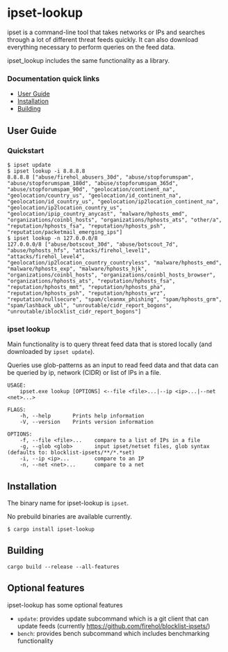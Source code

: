 # ipset-lookup

ipset is a command-line tool that takes networks or IPs and searches through a lot of different threat feeds quickly.
It can also download everything necessary to perform queries on the feed data.

ipset_lookup includes the same functionality as a library.

### Documentation quick links

* [User Guide](#user-guide)
* [Installation](#installation)
* [Building](#building)

## User Guide

### Quickstart

```
$ ipset update
$ ipset lookup -i 8.8.8.8
8.8.8.8 ["abuse/firehol_abusers_30d", "abuse/stopforumspam", "abuse/stopforumspam_180d", "abuse/stopforumspam_365d", "abuse/stopforumspam_90d", "geolocation/continent_na", "geolocation/country_us", "geolocation/id_continent_na", "geolocation/id_country_us", "geolocation/ip2location_continent_na", "geolocation/ip2location_country_us", "geolocation/ipip_country_anycast", "malware/hphosts_emd", "organizations/coinbl_hosts", "organizations/hphosts_ats", "other/a", "reputation/hphosts_fsa", "reputation/hphosts_psh", "reputation/packetmail_emerging_ips"]
$ ipset lookup -n 127.0.0.0/8
127.0.0.0/8 ["abuse/botscout_30d", "abuse/botscout_7d", "abuse/hphosts_hfs", "attacks/firehol_level1", "attacks/firehol_level4", "geolocation/ip2location_country_countryless", "malware/hphosts_emd", "malware/hphosts_exp", "malware/hphosts_hjk", "organizations/coinbl_hosts", "organizations/coinbl_hosts_browser", "organizations/hphosts_ats", "reputation/hphosts_fsa", "reputation/hphosts_mmt", "reputation/hphosts_pha", "reputation/hphosts_psh", "reputation/hphosts_wrz", "reputation/nullsecure", "spam/cleanmx_phishing", "spam/hphosts_grm", "spam/lashback_ubl", "unroutable/cidr_report_bogons", "unroutable/iblocklist_cidr_report_bogons"]
```

### ipset lookup

Main functionality is to query threat feed data that is stored locally (and downloaded by `ipset update`).

Queries use glob-patterns as an input to read feed data and that data can be queried by ip, network (CIDR) or list of IPs in a file.

```
USAGE:
    ipset.exe lookup [OPTIONS] <--file <file>...|--ip <ip>...|--net <net>...>

FLAGS:
    -h, --help       Prints help information
    -V, --version    Prints version information

OPTIONS:
    -f, --file <file>...    compare to a list of IPs in a file
    -g, --glob <glob>       input ipset/netset files, glob syntax (defaults to: blocklist-ipsets/**/*.*set)
    -i, --ip <ip>...        compare to an IP
    -n, --net <net>...      compare to a net
```

## Installation

The binary name for ipset-lookup is `ipset`.

No prebuild binaries are available currently.

```
$ cargo install ipset-lookup
```

## Building

```
cargo build --release --all-features
```

## Optional features

ipset-lookup has some optional features

- `update`: provides update subcommand which is a git client that can update feeds (currently https://github.com/firehol/blocklist-ipsets/)
- `bench`: provides bench subcommand which includes benchmarking functionality


